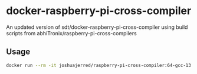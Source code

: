 # docker-raspberry-pi-cross-compiler
An updated version of sdt/docker-raspberry-pi-cross-compiler using build scripts from abhiTronix/raspberry-pi-cross-compilers

## Usage
```bash
docker run --rm -it joshuajerred/raspberry-pi-cross-compiler:64-gcc-13.3.0-bookworm /bin/bash
```
